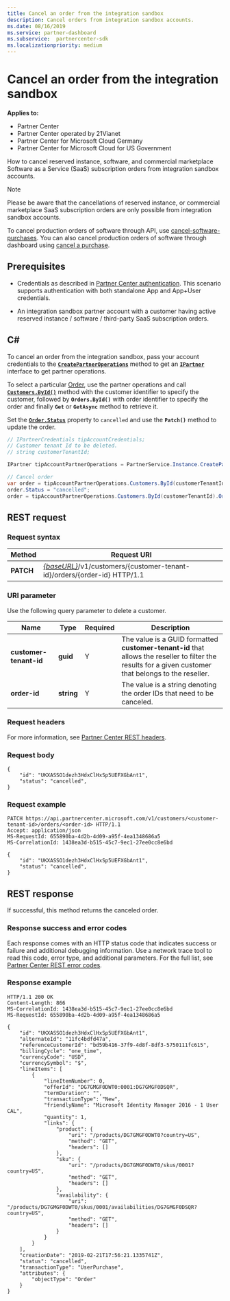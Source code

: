 ```yaml
---
title: Cancel an order from the integration sandbox
description: Cancel orders from integration sandbox accounts.
ms.date: 08/16/2019
ms.service: partner-dashboard
ms.subservice:  partnercenter-sdk
ms.localizationpriority: medium
---
```


# Cancel an order from the integration sandbox

**Applies to:**

- Partner Center
- Partner Center operated by 21Vianet
- Partner Center for Microsoft Cloud Germany
- Partner Center for Microsoft Cloud for US Government

How to cancel reserved instance, software, and commercial marketplace Software as a Service (SaaS) subscription orders from integration sandbox accounts.

>[!NOTE]
>Please be aware that the cancellations of reserved instance, or commercial marketplace SaaS subscription orders are only possible from integration sandbox accounts.  

To cancel production orders of software through API, use [cancel-software-purchases](cancel-software-purchases.md).
You can also cancel production orders of software through dashboard using [cancel a purchase](https://docs.microsoft.com/partner-center/csp-software-subscriptions.md).

## Prerequisites

- Credentials as described in [Partner Center authentication](partner-center-authentication.md). This scenario supports authentication with both standalone App and App+User credentials.

- An integration sandbox partner account with a customer having active reserved instance / software / third-party SaaS subscription orders.

## C\#

To cancel an order from the integration sandbox, pass your account credentials to the [**`CreatePartnerOperations`**](https://docs.microsoft.com/dotnet/api/microsoft.store.partnercenter.partnerservice.instance) method to get an [**`IPartner`**](https://docs.microsoft.com/dotnet/api/microsoft.store.partnercenter.ipartner) interface to get partner operations.

To select a particular [Order](order-resources.md#order), use the partner operations and call [**`Customers.ById()`**](https://docs.microsoft.com/dotnet/api/microsoft.store.partnercenter.customers.icustomercollection.byid) method with the customer identifier to specify the customer, followed by **`Orders.ById()`** with order identifier to specify the order and finally **`Get`** or **`GetAsync`** method to retrieve it.

Set the [**`Order.Status`**](order-resources.md#order) property to `cancelled` and use the **`Patch()`** method to update the order.

``` csharp
// IPartnerCredentials tipAccountCredentials;
// Customer tenant Id to be deleted.
// string customerTenantId;

IPartner tipAccountPartnerOperations = PartnerService.Instance.CreatePartnerOperations(tipAccountCredentials);

// Cancel order
var order = tipAccountPartnerOperations.Customers.ById(customerTenantId).Orders.ById(orderId).Get();
order.Status = "cancelled";
order = tipAccountPartnerOperations.Customers.ById(customerTenantId).Orders.ById(orderId).Patch(order);

```

## REST request

### Request syntax

| Method     | Request URI                                                                            |
|------------|----------------------------------------------------------------------------------------|
| **PATCH** | [*{baseURL}*](partner-center-rest-urls.md)/v1/customers/{customer-tenant-id}/orders/{order-id} HTTP/1.1 |

### URI parameter

Use the following query parameter to delete a customer.

| Name                   | Type     | Required | Description                                                                                                                                            |
|------------------------|----------|----------|--------------------------------------------------------------------------------------------------------------------------------------------------------|
| **customer-tenant-id** | **guid** | Y        | The value is a GUID formatted **customer-tenant-id** that allows the reseller to filter the results for a given customer that belongs to the reseller. |
| **order-id** | **string** | Y        | The value is a string denoting the order IDs that need to be canceled. |

### Request headers

For more information, see [Partner Center REST headers](headers.md).

### Request body

```http
{
    "id": "UKXASSO1dezh3HdxClHxSp5UEFXGbAnt1",
    "status": "cancelled",
}
```

### Request example

```http
PATCH https://api.partnercenter.microsoft.com/v1/customers/<customer-tenant-id>/orders/<order-id> HTTP/1.1
Accept: application/json
MS-RequestId: 655890ba-4d2b-4d09-a95f-4ea1348686a5
MS-CorrelationId: 1438ea3d-b515-45c7-9ec1-27ee0cc8e6bd

{
    "id": "UKXASSO1dezh3HdxClHxSp5UEFXGbAnt1",
    "status": "cancelled",
}
```

## REST response

If successful, this method returns the canceled order.

### Response success and error codes

Each response comes with an HTTP status code that indicates success or failure and additional debugging information. Use a network trace tool to read this code, error type, and additional parameters. For the full list, see [Partner Center REST error codes](error-codes.md).

### Response example

```http
HTTP/1.1 200 OK
Content-Length: 866
MS-CorrelationId: 1438ea3d-b515-45c7-9ec1-27ee0cc8e6bd
MS-RequestId: 655890ba-4d2b-4d09-a95f-4ea1348686a5

{
    "id": "UKXASSO1dezh3HdxClHxSp5UEFXGbAnt1",
    "alternateId": "11fc4bdfd47a",
    "referenceCustomerId": "bd59b416-37f9-4d8f-8df3-5750111fc615",
    "billingCycle": "one_time",
    "currencyCode": "USD",
    "currencySymbol": "$",
    "lineItems": [
        {
            "lineItemNumber": 0,
            "offerId": "DG7GMGF0DWT0:0001:DG7GMGF0DSQR",
            "termDuration": "",
            "transactionType": "New",
            "friendlyName": "Microsoft Identity Manager 2016 - 1 User CAL",
            "quantity": 1,
            "links": {
                "product": {
                    "uri": "/products/DG7GMGF0DWT0?country=US",
                    "method": "GET",
                    "headers": []
                },
                "sku": {
                    "uri": "/products/DG7GMGF0DWT0/skus/0001?country=US",
                    "method": "GET",
                    "headers": []
                },
                "availability": {
                    "uri": "/products/DG7GMGF0DWT0/skus/0001/availabilities/DG7GMGF0DSQR?country=US",
                    "method": "GET",
                    "headers": []
                }
            }
        }
    ],
    "creationDate": "2019-02-21T17:56:21.1335741Z",
    "status": "cancelled",
    "transactionType": "UserPurchase",
    "attributes": {
        "objectType": "Order"
    }
}
```
